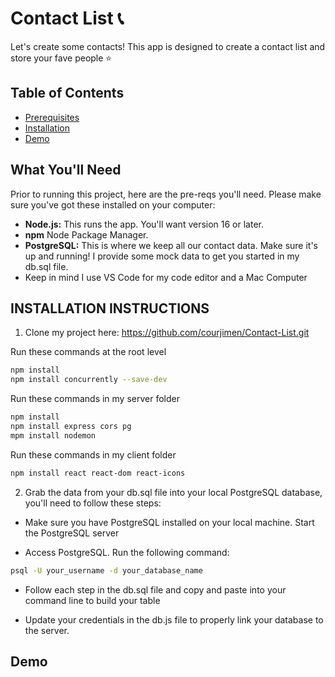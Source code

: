 # Contact List 📞

Let's create some contacts! This app is designed to create a contact list and store your fave people ⭐️

## Table of Contents
- [Prerequisites](#what-youll-need)
- [Installation](#installation-instructions)
- [Demo](#demo)

## What You'll Need

Prior to running this project, here are the pre-reqs you'll need. Please make sure you've got these installed on your computer:

* **Node.js:** This runs the app. You'll want version 16 or later.
* **npm** Node Package Manager.
* **PostgreSQL:** This is where we keep all our contact data. Make sure it's up and running! I provide some mock data to get you started in my db.sql file.
* Keep in mind I use VS Code for my code editor and a Mac Computer

## INSTALLATION INSTRUCTIONS

1. Clone my project here: https://github.com/courjimen/Contact-List.git

Run these commands at the root level
```bash
npm install
npm install concurrently --save-dev
```

Run these commands in my server folder
```bash
npm install
npm install express cors pg
mpm install nodemon 
```

Run these commands in my client folder
```bash
npm install react react-dom react-icons
```

2. Grab the data from your db.sql file into your local PostgreSQL database, you'll need to follow these steps:

- Make sure you have PostgreSQL installed on your local machine. Start the PostgreSQL server

- Access PostgreSQL. Run the following command:

```bash
psql -U your_username -d your_database_name
```
-  Follow each step in the db.sql file and copy and paste into your command line to build your table

- Update your credentials in the db.js file to properly link your database to the server.

## Demo